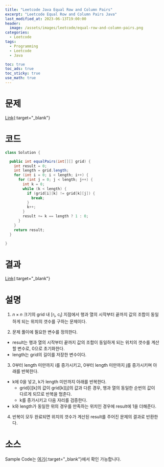 ```yaml
---
title: "Leetcode Java Equal Row and Column Pairs"
excerpt: "Leetcode Equal Row and Column Pairs Java"
last_modified_at: 2023-06-13T19:00:00
header:
  image: /assets/images/leetcode/equal-row-and-column-pairs.png
categories:
  - Leetcode
tags:
  - Programming
  - Leetcode
  - Java

toc: true
toc_ads: true
toc_sticky: true
use_math: true
---
```

# 문제
[Link](https://leetcode.com/problems/equal-row-and-column-pairs){:target="_blank"}

# 코드
```java
class Solution {

  public int equalPairs(int[][] grid) {
    int result = 0;
    int length = grid.length;
    for (int i = 0; i < length; i++) {
      for (int j = 0; j < length; j++) {
        int k = 0;
        while (k < length) {
          if (grid[i][k] != grid[k][j]) {
            break;
          }
          k++;
        }
        result += k == length ? 1 : 0;
      }
    }
    return result;
  }

}
```

# 결과
[Link](https://leetcode.com/problems/equal-row-and-column-pairs/submissions/970263675/){:target="_blank"}

# 설명
1. $n \times n$ 크기의 grid 내 [r<sub>i</sub>, c<sub>i</sub>] 지점에서 행과 열의 시작부터 끝까지 값의 조합이 동일하게 되는 위치의 갯수를 구하는 문제이다.

2. 문제 풀이에 필요한 변수를 정의한다.
- result는 행과 열의 시작부터 끝까지 값의 조합이 동일하게 되는 위치의 갯수를 계산할 변수로, 0으로 초기화한다.
- length는 grid의 길이를 저장한 변수이다.

3. 0부터 length 미만까지 i를 증가시키고, 0부터 length 미만까지 j를 증가시키며 아래를 반복한다.
- k에 0을 넣고, k가 length 미만까지 아래를 반복한다.
  - grid[i][k]의 값이 grid[k][j]의 값과 다른 경우, 행과 열의 동일한 순번의 값이 다르게 되므로 반복을 멈춘다.
  - k를 증가시키고 다음 자리를 검증한다.
- k와 length가 동일한 위의 경우를 만족하는 위치인 경우에 result에 1을 더해준다.

4. 반복이 모두 완료되면 위치의 갯수가 계산된 result를 주어진 문제의 결과로 반환한다.

# 소스
Sample Code는 [여기](https://github.com/GracefulSoul/leetcode/blob/master/src/main/java/gracefulsoul/problems/EqualRowAndColumnPairs.java){:target="_blank"}에서 확인 가능합니다.